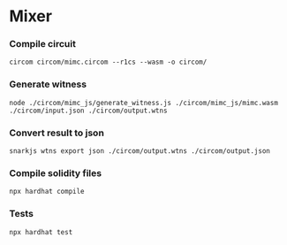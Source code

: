 # Mixer

### Compile circuit 
```shell
circom circom/mimc.circom --r1cs --wasm -o circom/
```

### Generate witness
```shell
node ./circom/mimc_js/generate_witness.js ./circom/mimc_js/mimc.wasm ./circom/input.json ./circom/output.wtns
```

### Convert result to json 
```shell
snarkjs wtns export json ./circom/output.wtns ./circom/output.json 
```

### Compile solidity files
```shell
npx hardhat compile
```

### Tests
```shell
npx hardhat test
```


